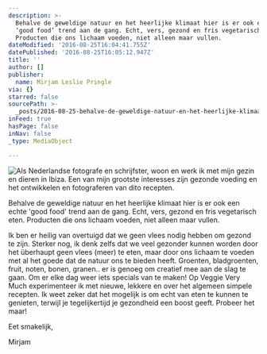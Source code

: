 ```yaml
---
description: >-
  Behalve de geweldige natuur en het heerlijke klimaat hier is er ook een echte
  ‘good food’ trend aan de gang. Echt, vers, gezond en fris vegetarisch eten.
  Producten die ons lichaam voeden, niet alleen maar vullen.
dateModified: '2016-08-25T16:04:41.755Z'
datePublished: '2016-08-25T16:05:12.947Z'
title: ''
author: []
publisher:
  name: Mirjam Leslie Pringle
via: {}
starred: false
sourcePath: >-
  _posts/2016-08-25-behalve-de-geweldige-natuur-en-het-heerlijke-klimaat-hier-is.md
inFeed: true
hasPage: false
inNav: false
_type: MediaObject

---
```

![Als Nederlandse fotografe en schrijfster, woon en werk ik met mijn gezin en dieren in Ibiza. Een van mijn grootste interesses zijn gezonde voeding en het ontwikkelen en fotograferen van dito recepten.](https://the-grid-user-content.s3-us-west-2.amazonaws.com/d188c37f-653a-4a15-99b2-9d5df8064bd1.jpg)

Behalve de geweldige natuur en het heerlijke klimaat hier is er ook een echte 'good food' trend aan de gang. Echt, vers, gezond en fris vegetarisch eten. Producten die ons lichaam voeden, niet alleen maar vullen.

Ik ben er heilig van overtuigd dat we geen vlees nodig hebben om gezond te zijn. Sterker nog, ik denk zelfs dat we veel gezonder kunnen worden door het überhaupt geen vlees (meer) te eten, maar door ons lichaam te voeden met al het goede dat de natuur ons te bieden heeft. Groenten, bladgroenten, fruit, noten, bonen, granen.. er is genoeg om creatief mee aan de slag te gaan. Om er elke dag weer iets specials van te maken! Op Veggie Very Much experimenteer ik met nieuwe, lekkere en over het algemeen simpele recepten. Ik weet zeker dat het mogelijk is om echt van eten te kunnen te genieten, terwijl je tegelijkertijd je gezondheid een boost geeft. Probeer het maar!

Eet smakelijk,

Mirjam